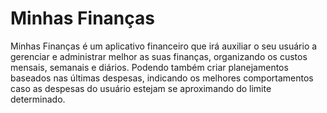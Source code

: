 <h1 style="color=red">Minhas Finanças</h1>
Minhas Finanças é um aplicativo financeiro que irá auxiliar o seu usuário a gerenciar e administrar melhor as suas finanças, organizando os custos mensais, semanais e diários. Podendo também criar planejamentos baseados nas últimas despesas, indicando os melhores comportamentos caso as despesas do usuário estejam se aproximando do limite determinado. 
